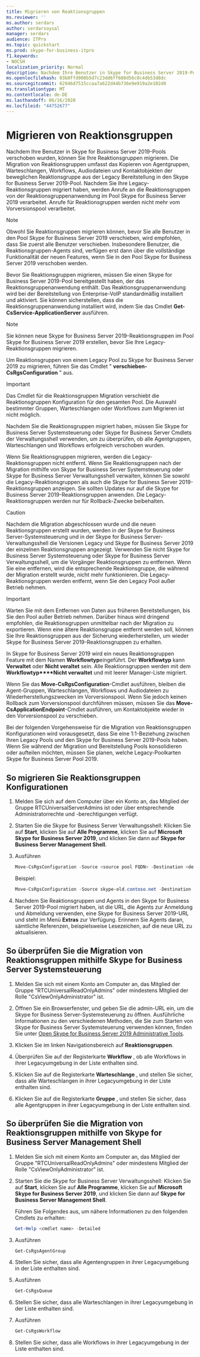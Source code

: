 ```yaml
---
title: Migrieren von Reaktionsgruppen
ms.reviewer: ''
ms.author: serdars
author: serdarsoysal
manager: serdars
audience: ITPro
ms.topic: quickstart
ms.prod: skype-for-business-itpro
f1.keywords:
- NOCSH
localization_priority: Normal
description: Nachdem Ihre Benutzer in Skype for Business Server 2019-Pools verschoben wurden, können Sie Ihre Reaktionsgruppen migrieren. Die Migration von Reaktionsgruppen umfasst das Kopieren von Agentgruppen, Warteschlangen, Workflows, Audiodateien und Kontaktobjekten der beweglichen Reaktionsgruppe aus der Legacy Bereitstellung in den Skype for Business Server 2019-Pool. Nachdem Sie Ihre Legacy-Reaktionsgruppen migriert haben, werden Anrufe an die Reaktionsgruppen von der Reaktionsgruppenanwendung im Pool Skype for Business Server 2019 verarbeitet. Anrufe für Reaktionsgruppen werden nicht mehr vom Vorversionspool verarbeitet.
ms.openlocfilehash: 03b0ffd900b5d7c23dd6ff680d56c0c4db53d8dc
ms.sourcegitcommit: 62946d7515ccaa7a622d44b736e9e919a2e102d0
ms.translationtype: MT
ms.contentlocale: de-DE
ms.lasthandoff: 06/16/2020
ms.locfileid: "44752677"
---
```

# <a name="migrate-response-groups"></a>Migrieren von Reaktionsgruppen

Nachdem Ihre Benutzer in Skype for Business Server 2019-Pools verschoben wurden, können Sie Ihre Reaktionsgruppen migrieren. Die Migration von Reaktionsgruppen umfasst das Kopieren von Agentgruppen, Warteschlangen, Workflows, Audiodateien und Kontaktobjekten der beweglichen Reaktionsgruppe aus der Legacy Bereitstellung in den Skype for Business Server 2019-Pool. Nachdem Sie Ihre Legacy-Reaktionsgruppen migriert haben, werden Anrufe an die Reaktionsgruppen von der Reaktionsgruppenanwendung im Pool Skype for Business Server 2019 verarbeitet. Anrufe für Reaktionsgruppen werden nicht mehr vom Vorversionspool verarbeitet.
  
> [!NOTE]
> Obwohl Sie Reaktionsgruppen migrieren können, bevor Sie alle Benutzer in den Pool Skype for Business Server 2019 verschieben, wird empfohlen, dass Sie zuerst alle Benutzer verschieben. Insbesondere Benutzer, die Reaktionsgruppen-Agents sind, verfügen erst dann über die vollständige Funktionalität der neuen Features, wenn Sie in den Pool Skype for Business Server 2019 verschoben werden. 
  
Bevor Sie Reaktionsgruppen migrieren, müssen Sie einen Skype for Business Server 2019-Pool bereitgestellt haben, der das Reaktionsgruppenanwendung enthält. Das Reaktionsgruppenanwendung wird bei der Bereitstellung von Enterprise-VoIP standardmäßig installiert und aktiviert. Sie können sicherstellen, dass die Reaktionsgruppenanwendung installiert wird, indem Sie das Cmdlet **Get-CsService-ApplicationServer** ausführen. 
  
> [!NOTE]
> Sie können neue Skype for Business Server 2019-Reaktionsgruppen im Pool Skype for Business Server 2019 erstellen, bevor Sie Ihre Legacy-Reaktionsgruppen migrieren. 
  
Um Reaktionsgruppen von einem Legacy Pool zu Skype for Business Server 2019 zu migrieren, führen Sie das Cmdlet " **verschieben-CsRgsConfiguration** " aus. 
  
> [!IMPORTANT]
> Das Cmdlet für die Reaktionsgruppen Migration verschiebt die Reaktionsgruppen Konfiguration für den gesamten Pool. Die Auswahl bestimmter Gruppen, Warteschlangen oder Workflows zum Migrieren ist nicht möglich. 
  
Nachdem Sie die Reaktionsgruppen migriert haben, müssen Sie Skype for Business Server Systemsteuerung oder Skype for Business Server Cmdlets der Verwaltungsshell verwenden, um zu überprüfen, ob alle Agentgruppen, Warteschlangen und Workflows erfolgreich verschoben wurden. 
  
Wenn Sie Reaktionsgruppen migrieren, werden die Legacy-Reaktionsgruppen nicht entfernt. Wenn Sie Reaktionsgruppen nach der Migration mithilfe von Skype for Business Server Systemsteuerung oder Skype for Business Server Verwaltungsshell verwalten, können Sie sowohl die Legacy-Reaktionsgruppen als auch die Skype for Business Server 2019-Reaktionsgruppen anzeigen. Sie sollten Updates nur auf die Skype for Business Server 2019-Reaktionsgruppen anwenden. Die Legacy-Reaktionsgruppen werden nur für Rollback-Zwecke beibehalten. 
  
> [!CAUTION]
> Nachdem die Migration abgeschlossen wurde und die neuen Reaktionsgruppen erstellt wurden, werden in der Skype for Business Server-Systemsteuerung und in der Skype for Business Server-Verwaltungsshell die Versionen Legacy und Skype for Business Server 2019 der einzelnen Reaktionsgruppen angezeigt. Verwenden Sie nicht Skype for Business Server Systemsteuerung oder Skype for Business Server Verwaltungsshell, um die Vorgänger Reaktionsgruppen zu entfernen. Wenn Sie eine entfernen, wird die entsprechende Reaktionsgruppe, die während der Migration erstellt wurde, nicht mehr funktionieren. Die Legacy-Reaktionsgruppen werden entfernt, wenn Sie den Legacy Pool außer Betrieb nehmen. 
  
> [!IMPORTANT]
> Warten Sie mit dem Entfernen von Daten aus früheren Bereitstellungen, bis Sie den Pool außer Betrieb nehmen. Darüber hinaus wird dringend empfohlen, die Reaktionsgruppen unmittelbar nach der Migration zu exportieren. Wenn eine ältere Reaktionsgruppe entfernt werden soll, können Sie Ihre Reaktionsgruppen aus der Sicherung wiederherstellen, um wieder Skype for Business Server 2019-Reaktionsgruppen zu erhalten. 
  
In Skype for Business Server 2019 wird ein neues Reaktionsgruppen Feature mit dem Namen **Workflowtyp**eingeführt. Der **Workflowtyp** kann **Verwaltet** oder **Nicht veraltet** sein. Alle Reaktionsgruppen werden mit dem **Workflowtyp****Nicht verwaltet** und mit leerer Manager-Liste migriert. 
  
Wenn Sie das **Move-CsRgsConfiguration**-Cmdlet ausführen, bleiben die Agent-Gruppen, Warteschlangen, Workflows und Audiodateien zu Wiederherstellungszwecken im Vorversionspool. Wenn Sie jedoch keinen Rollback zum Vorversionspool durchführen müssen, müssen Sie das **Move-CsApplicationEndpoint**-Cmdlet ausführen, um Kontaktobjekte wieder in den Vorversionspool zu verschieben. 
  
Bei der folgenden Vorgehensweise für die Migration von Reaktionsgruppen Konfigurationen wird vorausgesetzt, dass Sie eine 1:1-Beziehung zwischen Ihren Legacy Pools und den Skype for Business Server 2019-Pools haben. Wenn Sie während der Migration und Bereitstellung Pools konsolidieren oder aufteilen möchten, müssen Sie planen, welche Legacy-Poolkarten Skype for Business Server Pool 2019.
  
## <a name="to-migrate-response-group-configurations"></a>So migrieren Sie Reaktionsgruppen Konfigurationen

1. Melden Sie sich auf dem Computer über ein Konto an, das Mitglied der Gruppe RTCUniversalServerAdmins ist oder über entsprechende Administratorrechte und -berechtigungen verfügt.
    
2. Starten Sie die Skype for Business Server Verwaltungsshell: Klicken Sie auf **Start**, klicken Sie auf **Alle Programme**, klicken Sie auf **Microsoft Skype for Business Server 2019**, und klicken Sie dann auf **Skype for Business Server Management Shell**.
    
3. Ausführen
    
   ```PowerShell
   Move-CsRgsConfiguration -Source <source pool FQDN> -Destination <destination pool FQDN>
   ```

    Beispiel:
    
   ```PowerShell
   Move-CsRgsConfiguration -Source skype-old.contoso.net -Destination skype-new.contoso.net
   ```

4. Nachdem Sie Reaktionsgruppen und Agents in den Skype for Business Server 2019-Pool migriert haben, ist die URL, die Agents zur Anmeldung und Abmeldung verwenden, eine Skype for Business Server 2019-URL und steht im Menü **Extras** zur Verfügung. Erinnern Sie Agents daran, sämtliche Referenzen, beispielsweise Lesezeichen, auf die neue URL zu aktualisieren. 
    
## <a name="to-verify-response-group-migration-by-using-skype-for-business-server-control-panel"></a>So überprüfen Sie die Migration von Reaktionsgruppen mithilfe Skype for Business Server Systemsteuerung

1. Melden Sie sich mit einem Konto am Computer an, das Mitglied der Gruppe "RTCUniversalReadOnlyAdmins" oder mindestens Mitglied der Rolle "CsViewOnlyAdministrator" ist.
    
2. Öffnen Sie ein Browserfenster, und geben Sie die admin-URL ein, um die Skype for Business Server-Systemsteuerung zu öffnen. Ausführliche Informationen zu den verschiedenen Methoden, die Sie zum Starten von Skype for Business Server Systemsteuerung verwenden können, finden Sie unter [Open Skype for Business Server 2019 Administrative Tools](https://technet.microsoft.com/library/gg195741(v=ocs.15).aspx). 
    <!-- The above link points to un-rebranded 2013 content we will need to discuss rebrand or bring forward -->
3. Klicken Sie im linken Navigationsbereich auf **Reaktionsgruppen**.
    
4. Überprüfen Sie auf der Registerkarte **Workflow** , ob alle Workflows in ihrer Legacyumgebung in der Liste enthalten sind. 
    
5. Klicken Sie auf die Registerkarte **Warteschlange** , und stellen Sie sicher, dass alle Warteschlangen in ihrer Legacyumgebung in der Liste enthalten sind. 
    
6. Klicken Sie auf die Registerkarte **Gruppe** , und stellen Sie sicher, dass alle Agentgruppen in ihrer Legacyumgebung in der Liste enthalten sind. 
    
## <a name="to-verify-response-group-migration-by-using-skype-for-business-server-management-shell"></a>So überprüfen Sie die Migration von Reaktionsgruppen mithilfe von Skype for Business Server Management Shell

1. Melden Sie sich mit einem Konto am Computer an, das Mitglied der Gruppe "RTCUniversalReadOnlyAdmins" oder mindestens Mitglied der Rolle "CsViewOnlyAdministrator" ist.
    
2. Starten Sie die Skype for Business Server Verwaltungsshell: Klicken Sie auf **Start**, klicken Sie auf **Alle Programme**, klicken Sie auf **Microsoft Skype for Business Server 2019**, und klicken Sie dann auf **Skype for Business Server Management Shell**.
    
    Führen Sie Folgendes aus, um nähere Informationen zu den folgenden Cmdlets zu erhalten:
    
   ```PowerShell
   Get-Help <cmdlet name> -Detailed
   ```

3. Ausführen
    
   ```PowerShell
   Get-CsRgsAgentGroup
   ```

4. Stellen Sie sicher, dass alle Agentengruppen in ihrer Legacyumgebung in der Liste enthalten sind.
    
5. Ausführen
    
   ```PowerShell
   Get-CsRgsQueue
   ```

6. Stellen Sie sicher, dass alle Warteschlangen in ihrer Legacyumgebung in der Liste enthalten sind.
    
7. Ausführen
    
   ```PowerShell
   Get-CsRgsWorkflow
   ```

8. Stellen Sie sicher, dass alle Workflows in ihrer Legacyumgebung in der Liste enthalten sind.
    

